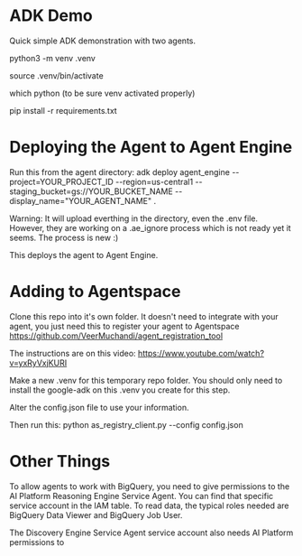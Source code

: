 # ADK Demo

Quick simple ADK demonstration with two agents.

python3 -m venv .venv

source .venv/bin/activate

which python (to be sure venv activated properly)

pip install -r requirements.txt

# Deploying the Agent to Agent Engine

Run this from the agent directory: adk deploy agent_engine --project=YOUR_PROJECT_ID --region=us-central1 --staging_bucket=gs://YOUR_BUCKET_NAME --display_name="YOUR_AGENT_NAME" .

Warning: It will upload everthing in the directory, even the .env file. However, they are working on a .ae_ignore process which is not ready yet it seems. The process is new :)

This deploys the agent to Agent Engine. 

# Adding to Agentspace
Clone this repo into it's own folder. It doesn't need to integrate with your agent, you just need this to register your agent to Agentspace
https://github.com/VeerMuchandi/agent_registration_tool

The instructions are on this video: https://www.youtube.com/watch?v=yxRyVxjKURI

Make a new .venv for this temporary repo folder. You should only need to install the google-adk on this .venv you create for this step.

Alter the config.json file to use your information.

Then run this: python as_registry_client.py --config config.json

# Other Things

To allow agents to work with BigQuery, you need to give permissions to the AI Platform Reasoning Engine Service Agent. You can find that specific service account in the IAM table. 
To read data, the typical roles needed are BigQuery Data Viewer and BigQuery Job User. 

The Discovery Engine Service Agent service account also needs AI Platform permissions to 